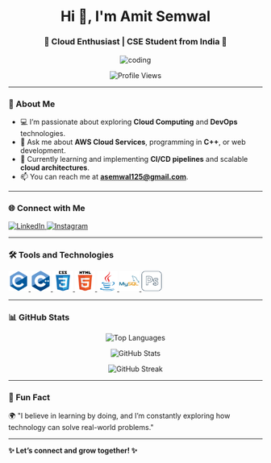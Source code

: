 <h1 align="center">Hi 👋, I'm Amit Semwal</h1>

<h3 align="center">🚀 Cloud Enthusiast | CSE Student from India 🌟</h3>

<p align="center">
  <img align="center" alt="coding" width="400" src="https://media.giphy.com/media/Lny6Rw04nsOOc/giphy.gif">
</p>

<p align="center">
  <img src="https://komarev.com/ghpvc/?username=amit-2024&label=Profile%20views&color=0e75b6&style=flat" alt="Profile Views" />
</p>

---

### 🌱 About Me  
- 💻 I’m passionate about exploring **Cloud Computing** and **DevOps** technologies.  
- 💬 Ask me about **AWS Cloud Services**, programming in **C++**, or web development.  
- 🌟 Currently learning and implementing **CI/CD pipelines** and scalable **cloud architectures**.  
- 📫 You can reach me at **asemwal125@gmail.com**.

---

### 🌐 Connect with Me  
<p align="left">
  <a href="https://linkedin.com/in/amitsemwal" target="_blank">
    <img src="https://img.icons8.com/ios-filled/50/000000/linkedin.png" alt="LinkedIn" width="30" height="30">
  </a>
  <a href="https://instagram.com/amit.semwal__" target="_blank">
    <img src="https://img.icons8.com/ios-filled/50/000000/instagram.png" alt="Instagram" width="30" height="30">
  </a>
</p>

---

### 🛠️ Tools and Technologies  
<p align="left">
  <a href="https://www.cprogramming.com/" target="_blank" rel="noreferrer">
    <img src="https://raw.githubusercontent.com/devicons/devicon/master/icons/c/c-original.svg" alt="C" width="40" height="40" />
  </a> 
  <a href="https://www.w3schools.com/cpp/" target="_blank" rel="noreferrer">
    <img src="https://raw.githubusercontent.com/devicons/devicon/master/icons/cplusplus/cplusplus-original.svg" alt="C++" width="40" height="40" />
  </a>
  <a href="https://www.w3schools.com/css/" target="_blank" rel="noreferrer">
    <img src="https://raw.githubusercontent.com/devicons/devicon/master/icons/css3/css3-original-wordmark.svg" alt="CSS3" width="40" height="40" />
  </a>
  <a href="https://www.w3.org/html/" target="_blank" rel="noreferrer">
    <img src="https://raw.githubusercontent.com/devicons/devicon/master/icons/html5/html5-original-wordmark.svg" alt="HTML5" width="40" height="40" />
  </a>
  <a href="https://www.java.com" target="_blank" rel="noreferrer">
    <img src="https://raw.githubusercontent.com/devicons/devicon/master/icons/java/java-original.svg" alt="Java" width="40" height="40" />
  </a>
  <a href="https://www.mysql.com/" target="_blank" rel="noreferrer">
    <img src="https://raw.githubusercontent.com/devicons/devicon/master/icons/mysql/mysql-original-wordmark.svg" alt="MySQL" width="40" height="40" />
  </a>
  <a href="https://www.photoshop.com/en" target="_blank" rel="noreferrer">
    <img src="https://raw.githubusercontent.com/devicons/devicon/master/icons/photoshop/photoshop-line.svg" alt="Photoshop" width="40" height="40" />
  </a>
</p>

---

### 📊 GitHub Stats  
<p align="center">
  <img src="https://github-readme-stats.vercel.app/api/top-langs?username=amit-2024&show_icons=true&locale=en&layout=compact" alt="Top Languages" />
</p>

<p align="center">
  <img src="https://github-readme-stats.vercel.app/api?username=amit-2024&show_icons=true&locale=en" alt="GitHub Stats" />
</p>

<p align="center">
  <img src="https://github-readme-streak-stats.herokuapp.com/?user=amit-2024&" alt="GitHub Streak" />
</p>

---

### 🌟 Fun Fact  
🌍 "I believe in learning by doing, and I’m constantly exploring how technology can solve real-world problems."  

----

**✨ Let’s connect and grow together! ✨**
